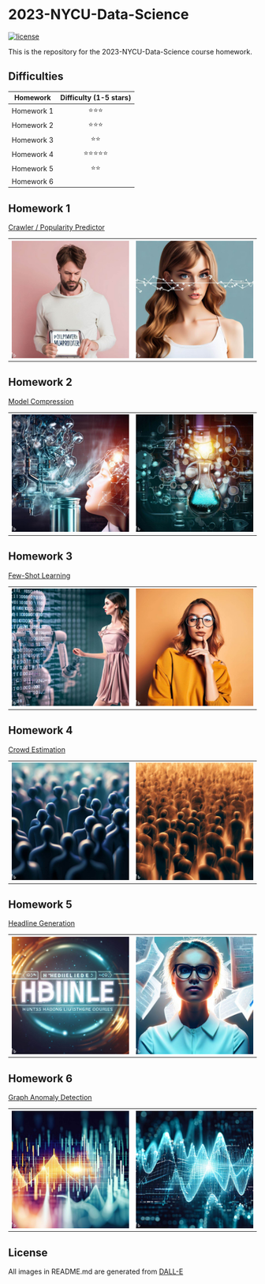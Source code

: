 # 2023-NYCU-Data-Science

[![license](https://img.shields.io/pypi/l/ansicolortags.svg)](LICENSE)

This is the repository for the 2023-NYCU-Data-Science course homework.

## Difficulties

|Homework|Difficulty (1-5 stars)|
|:---:|:---:|
|Homework 1|:star::star::star:|
|Homework 2|:star::star::star:|
|Homework 3|:star::star:|
|Homework 4|:star::star::star::star::star:|
|Homework 5|:star::star:|
|Homework 6||

## Homework 1

[Crawler / Popularity Predictor](./Homework%2001/README.md)

<table>
    <tr>
        <th>
            <img src = "./image/hw1_1.jpg">
        </th>
        <th>
            <img src = "./image/hw1_2.jpg">
        </th>
    </tr>
</table>

## Homework 2

[Model Compression](./Homework%2002/README.md)

<table>
    <tr>
        <th>
            <img src = "./image/hw2_1.jpg">
        </th>
        <th>
            <img src = "./image/hw2_2.jpg">
        </th>
    </tr>
</table>

## Homework 3

[Few-Shot Learning](./Homework%2003/README.md)

<table>
    <tr>
        <th>
            <img src = "./image/hw3_1.jpg">
        </th>
        <th>
            <img src = "./image/hw3_2.jpg">
        </th>
    </tr>
</table>

## Homework 4

[Crowd Estimation](./Homework%2004/README.md)

<table>
    <tr>
        <th>
            <img src = "./image/hw4_1.jpg">
        </th>
        <th>
            <img src = "./image/hw4_2.jpg">
        </th>
    </tr>
</table>

## Homework 5

[Headline Generation](./Homework%2005/README.md)

<table>
    <tr>
        <th>
            <img src = "./image/hw5_1.jpeg">
        </th>
        <th>
            <img src = "./image/hw5_2.jpeg">
        </th>
    </tr>
</table>

## Homework 6

[Graph Anomaly Detection](./Homework%2006/README.md)

<table>
    <tr>
        <th>
            <img src = "./image/hw6_1.jpeg">
        </th>
        <th>
            <img src = "./image/hw6_2.jpeg">
        </th>
    </tr>
</table>

## License

All images in README.md are generated from [DALL-E](https://www.bing.com/images/create/)